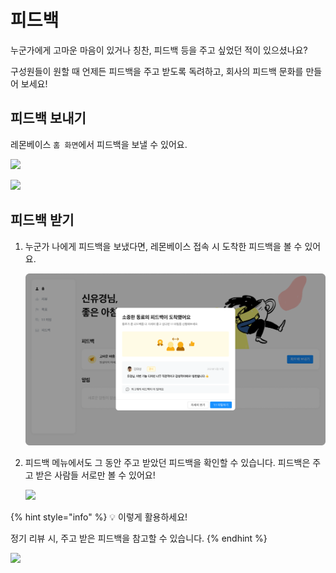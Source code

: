 # 피드백

누군가에게 고마운 마음이 있거나 칭찬, 피드백 등을 주고 싶었던 적이 있으셨나요?

구성원들이 원할 때 언제든 피드백을 주고 받도록 독려하고, 회사의 피드백 문화를 만들어 보세요!

## 피드백 보내기 <a href="#send-feedback-for-your-peers" id="send-feedback-for-your-peers"></a>

레몬베이스 `홈 화면`에서 피드백을 보낼 수 있어요.

![](../.gitbook/assets/hep-center\_img1\_feedback.png)

![](../.gitbook/assets/hep-center\_img2\_feedback.png)

## 피드백 받기 <a href="#thank-you-for-your-feedback" id="thank-you-for-your-feedback"></a>

1.  누군가 나에게 피드백을 보냈다면, 레몬베이스 접속 시 도착한 피드백을 볼 수 있어요.

    ![](<../.gitbook/assets/Untitled (3) (2).png>)
2.  피드백 메뉴에서도 그 동안 주고 받았던 피드백을 확인할 수 있습니다. 피드백은 주고 받은 사람들 서로만 볼 수 있어요!

    ![](../.gitbook/assets/hep-center\_img3\_feedback.png)



{% hint style="info" %}
💡 이렇게 활용하세요!

정기 리뷰 시, 주고 받은 피드백을 참고할 수 있습니다.
{% endhint %}

![](../.gitbook/assets/hep-center\_img4\_feedback.png)
